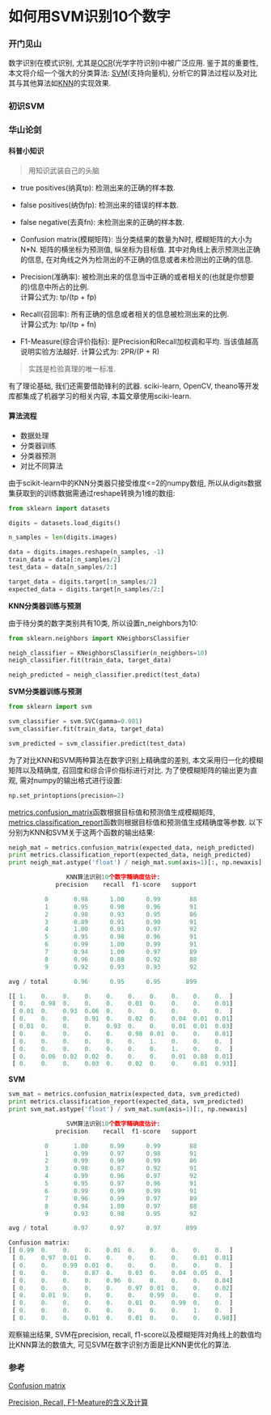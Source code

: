 # 如何用SVM识别10个数字

### 开门见山

数字识别在模式识别, 尤其是[OCR](http://baike.baidu.com/view/230331.htm?fromtitle=OCR&fromid=25995&type=syn)(光学字符识别)中被广泛应用. 鉴于其的重要性, 本文将介绍一个强大的分类算法: [SVM](http://baike.baidu.com/view/960509.htm)(支持向量机), 分析它的算法过程以及对比其与其他算法如[KNN](http://baike.baidu.com/view/1485833.htm?fromtitle=Knn&fromid=3479559&type=syn)的实现效果.

### 初识SVM


### 华山论剑

#### 科普小知识

> 用知识武装自己的头脑

- true positives(纳真tp): 检测出来的正确的样本数.

- false positives(纳伪fp): 检测出来的错误的样本数.

- false negative(去真fn): 未检测出来的正确的样本数.

- Confusion matrix(模糊矩阵): 当分类结果的数量为N时, 模糊矩阵的大小为N*N. 矩阵的横坐标为预测值, 纵坐标为目标值. 其中对角线上表示预测出正确的信息, 在对角线之外为检测出的不正确的信息或者未检测出的正确的信息.

- Precision(准确率): 被检测出来的信息当中正确的或者相关的(也就是你想要的)信息中所占的比例.  
    计算公式为: tp/(tp + fp)

- Recall(召回率): 所有正确的信息或者相关的信息被检测出来的比例.  
    计算公式为: tp/(tp + fn)

- F1-Measure(综合评价指标): 是Precision和Recall加权调和平均. 当该值越高说明实验方法越好.
    计算公式为: 2PR/(P + R)

> 实践是检验真理的唯一标准.

有了理论基础, 我们还需要借助锋利的武器. sciki-learn, OpenCV, theano等开发库都集成了机器学习的相关内容, 本篇文章使用sciki-learn.

#### 算法流程

- 数据处理
- 分类器训练
- 分类器预测
- 对比不同算法

由于scikit-learn中的KNN分类器只接受维度\<=2的numpy数组, 所以从digits数据集获取到的训练数据需通过reshape转换为1维的数组:

```python
from sklearn import datasets

digits = datasets.load_digits()

n_samples = len(digits.images)

data = digits.images.reshape(n_samples, -1)
train_data = data[:n_samples/2]
test_data = data[n_samples/2:]

target_data = digits.target[:n_samples/2]
expected_data = digits.target[n_samples/2:]
```

**KNN分类器训练与预测**

由于待分类的数字类别共有10类, 所以设置n_neighbors为10:

```python
from sklearn.neighbors import KNeighborsClassifier

neigh_classifier = KNeighborsClassifier(n_neighbors=10)
neigh_classifier.fit(train_data, target_data)

neigh_predicted = neigh_classifier.predict(test_data)
```

**SVM分类器训练与预测**

```python
from sklearn import svm

svm_classifier = svm.SVC(gamma=0.001)
svm_classifier.fit(train_data, target_data)

svm_predicted = svm_classifier.predict(test_data)
```

为了对比KNN和SVM两种算法在数字识别上精确度的差别, 本文采用归一化的模糊矩阵以及精确度, 召回度和综合评价指标进行对比. 为了使模糊矩阵的输出更为直观, 需对numpy的输出格式进行设置:

```python
np.set_printoptions(precision=2)
```

[metrics.confusion_matrix](http://scikit-learn.org/stable/modules/generated/sklearn.metrics.confusion_matrix.html#sklearn.metrics.confusion_matrix)函数根据目标值和预测值生成模糊矩阵, [metrics.classification_report](http://scikit-learn.org/stable/modules/generated/sklearn.metrics.classification_report.html#sklearn.metrics.classification_report)函数则根据目标值和预测值生成精确度等参数. 以下分别为KNN和SVM关于这两个函数的输出结果:

```python
neigh_mat = metrics.confusion_matrix(expected_data, neigh_predicted)
print metrics.classification_report(expected_data, neigh_predicted)
print neigh_mat.astype('float') / neigh_mat.sum(axis=1)[:, np.newaxis]
```

```python
                KNN算法识别10个数字精确度估计:
             precision    recall  f1-score   support

          0       0.98      1.00      0.99        88
          1       0.95      0.98      0.96        91
          2       0.98      0.93      0.95        86
          3       0.89      0.91      0.90        91
          4       1.00      0.93      0.97        92
          5       0.95      0.98      0.96        91
          6       0.99      1.00      0.99        91
          7       0.94      1.00      0.97        89
          8       0.96      0.88      0.92        88
          9       0.92      0.93      0.93        92

avg / total       0.96      0.95      0.95       899

[[ 1.    0.    0.    0.    0.    0.    0.    0.    0.    0.  ]
 [ 0.    0.98  0.    0.    0.    0.01  0.    0.    0.    0.01]
 [ 0.01  0.    0.93  0.06  0.    0.    0.    0.    0.    0.  ]
 [ 0.    0.    0.    0.91  0.    0.02  0.    0.04  0.01  0.01]
 [ 0.01  0.    0.    0.    0.93  0.    0.    0.01  0.01  0.03]
 [ 0.    0.    0.    0.    0.    0.98  0.01  0.    0.    0.01]
 [ 0.    0.    0.    0.    0.    0.    1.    0.    0.    0.  ]
 [ 0.    0.    0.    0.    0.    0.    0.    1.    0.    0.  ]
 [ 0.    0.06  0.02  0.02  0.    0.    0.    0.01  0.88  0.01]
 [ 0.    0.    0.    0.03  0.    0.02  0.    0.    0.01  0.93]]
```

**SVM**

```python
svm_mat = metrics.confusion_matrix(expected_data, svm_predicted)
print metrics.classification_report(expected_data, svm_predicted)
print svm_mat.astype('float') / svm_mat.sum(axis=1)[:, np.newaxis]
```

```python
                SVM算法识别10个数字精确度估计:
             precision    recall  f1-score   support

          0       1.00      0.99      0.99        88
          1       0.99      0.97      0.98        91
          2       0.99      0.99      0.99        86
          3       0.98      0.87      0.92        91
          4       0.99      0.96      0.97        92
          5       0.95      0.97      0.96        91
          6       0.99      0.99      0.99        91
          7       0.96      0.99      0.97        89
          8       0.94      1.00      0.97        88
          9       0.93      0.98      0.95        92

avg / total       0.97      0.97      0.97       899

Confusion matrix:
[[ 0.99  0.    0.    0.    0.01  0.    0.    0.    0.    0.  ]
 [ 0.    0.97  0.01  0.    0.    0.    0.    0.    0.01  0.01]
 [ 0.    0.    0.99  0.01  0.    0.    0.    0.    0.    0.  ]
 [ 0.    0.    0.    0.87  0.    0.03  0.    0.04  0.05  0.  ]
 [ 0.    0.    0.    0.    0.96  0.    0.    0.    0.    0.04]
 [ 0.    0.    0.    0.    0.    0.97  0.01  0.    0.    0.02]
 [ 0.    0.01  0.    0.    0.    0.    0.99  0.    0.    0.  ]
 [ 0.    0.    0.    0.    0.    0.01  0.    0.99  0.    0.  ]
 [ 0.    0.    0.    0.    0.    0.    0.    0.    1.    0.  ]
 [ 0.    0.    0.    0.01  0.    0.01  0.    0.    0.    0.98]]
 ```

观察输出结果, SVM在precision, recall, f1-score以及模糊矩阵对角线上的数值均比KNN算法的数值大, 可见SVM在数字识别方面是比KNN更优化的算法.

### 参考
[Confusion matrix](http://scikit-learn.org/stable/auto_examples/model_selection/plot_confusion_matrix.html)

[Precision, Recall, F1-Meature的含义及计算](http://blog.csdn.net/t710smgtwoshima/article/details/8215037)

